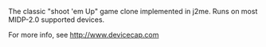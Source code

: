 The classic "shoot 'em Up" game clone implemented in j2me. Runs on most MIDP-2.0 supported devices.

For more info, see http://www.devicecap.com